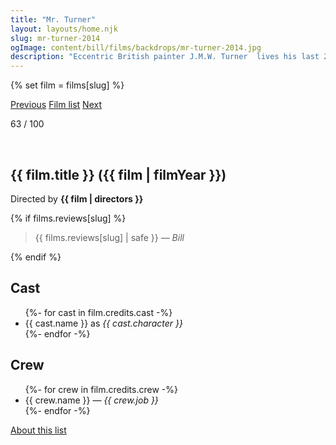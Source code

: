 ```yaml
---
title: "Mr. Turner"
layout: layouts/home.njk
slug: mr-turner-2014
ogImage: content/bill/films/backdrops/mr-turner-2014.jpg
description: "Eccentric British painter J.M.W. Turner  lives his last 25 years with gusto and secretly becomes involved with a seaside landlady, while his faithful housekeeper bears an unrequited love for him."
---
```


{% set film = films[slug] %}

<nav class="films">
  <a class="prev" href="../interstellar-2014">Previous</a>
  <a href="../">Film list</a>
  <a class="next" href="../the-grand-budapest-hotel-2014">Next</a>
</nav>

<p>63 / 100</p>

<article class="film slug-mr-turner-2014">
  <div class="backdrop-and-poster">
    <img class="poster" src="../films/posters/{{ slug }}.jpg" alt="">
    <img class="backdrop" src="../films/backdrops/{{ slug }}.jpg" alt="">
  </div>

  <h1>{{ film.title }} ({{ film | filmYear }})</h1>

  

  <p class="director">
    Directed by <strong>{{ film | directors }}</strong>
  </p>

  {% if films.reviews[slug] %}
    <blockquote> 
      {{ films.reviews[slug] | safe }} <em>— Bill</em>
    </blockquote> 
  {% endif %}

  <h2>
    Cast
  </h2>
  <ul>
    {%- for cast in film.credits.cast -%}
      <li>
        {{ cast.name }} as <em>{{ cast.character }}</em>
      </li>
    {%- endfor -%}
  </ul>

  <h2>
    Crew
  </h2>
  <ul>
    {%- for crew in film.credits.crew -%}
      <li>
        {{ crew.name }} &mdash; <em>{{ crew.job }}</em>
      </li>
    {%- endfor -%}
  </ul>
</article>
<footer>
  <a href="../about">About this list</a>
</footer>
